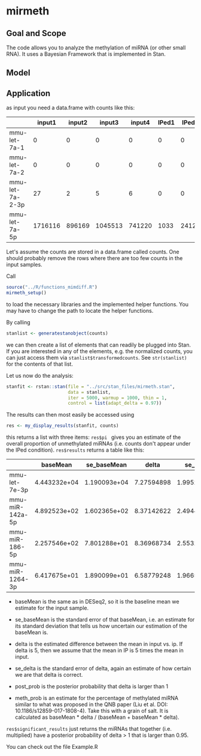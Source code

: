 # mirmeth

## Goal and Scope
The code allows you to analyze the methylation of miRNA (or other small RNA). It uses a Bayesian Framework that is implemented in Stan. 

## Model



## Application
as input you need a data.frame with counts like this: 

|                 | input1  | input2 | input3  | input4 | IPed1 | IPed2 | IPed3 | IPed4 |
|-----------------|---------|--------|---------|--------|-------|-------|-------|-------|
| mmu-let-7a-1    | 0       | 0      | 0       | 0      | 0     | 0     | 0     | 0     |
| mmu-let-7a-2    | 0       | 0      | 0       | 0      | 0     | 0     | 0     | 0     |
| mmu-let-7a-2-3p | 27      | 2      | 5       | 6      | 0     | 0     | 0     | 0     |
| mmu-let-7a-5p   | 1716116 | 896169 | 1045513 | 741220 | 1033  | 24128 | 25384 | 31075 |

Let's assume the counts are stored in a data.frame called counts. One should probably remove the rows where there are too few counts in the input samples. 

Call 
```R
source("../R/functions_mimdiff.R")
mirmeth_setup()
```
to load the necessary libraries and the implemented helper functions. You may have to change the path to locate the helper functions. 

By calling
```R
stanlist <- generatestanobject(counts)
```
we can then create a list of elements that can readily be plugged into Stan. If you are interested in any of the elements, e.g. the normalized counts, you can just access them via `stanlist$transformedcounts`. See `str(stanlist)` for the contents of that list. 

Let us now do the analysis: 
```R
stanfit <- rstan::stan(file = "../src/stan_files/mirmeth.stan",
                       data = stanlist,
                       iter = 5000, warmup = 1000, thin = 1, 
                       control = list(adapt_delta = 0.97))
```

The results can then most easily be accessed using
```R
res <- my_display_results(stanfit, counts)
```
this returns a list with three items: `res$pi ` gives you an estimate of the overall proportion of unmethylated miRNAs (i.e. counts don't appear under the IPed condition). `res$results` returns a table like this: 

|                 | baseMean      | se_baseMean   | delta       | se_delta     | post_prob  | meth_prob  |
|-----------------|---------------|---------------|-------------|--------------|------------|------------|
| mmu-let-7e-3p   | 4.443232e+04  | 1.190093e+04  | 7.27594898  | 1.995242329  | 0.9999375  | 0.87136811 |
| mmu-miR-142a-5p | 4.892523e+02  | 1.602365e+02  | 8.37142622  | 2.494422938  | 0.9999375  | 0.88456823 |
| mmu-miR-186-5p  | 2.257546e+02  | 7.801288e+01  | 8.36968734  | 2.553275998  | 0.9999375  | 0.88387288 |
| mmu-miR-1264-3p | 6.417675e+01  | 1.890099e+01  | 6.58779248  | 1.966591423  | 0.9998125  | 0.85835484 |


- baseMean is the same as in DESeq2, so it is the baseline mean we estimate for the input sample.

- se_baseMean is the standard error of that baseMean, i.e. an estimate for its standard deviation that tells us how uncertain our estimation of the baseMean is.

- delta is the estimated difference between the mean in input vs. ip. If delta is 5, then we assume that the mean in IP is 5 times the mean in input.

- se_delta is the standard error of delta, again an estimate of how certain we are that delta is correct.

- post_prob is the posterior probability that delta is larger than 1

- meth_prob is an estimate for the percentage of methylated miRNA similar to what was proposed in the QNB paper (Liu et al. DOI: 10.1186/s12859-017-1808-4). Take this with a grain of salt. It is calculated as baseMean * delta / (baseMean + baseMean * delta). 

`res$significant_results` just returns the miRNAs that together (i.e. multiplied) have a posterior probability of delta > 1 that is larger than 0.95. 

You can check out the file Example.R 
